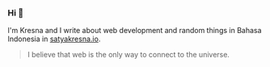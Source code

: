 ### Hi 👋

I'm Kresna and I write about web development and random things in Bahasa Indonesia in [satyakresna.io](https://satyakresna.io).

> I believe that web is the only way to connect to the universe.

